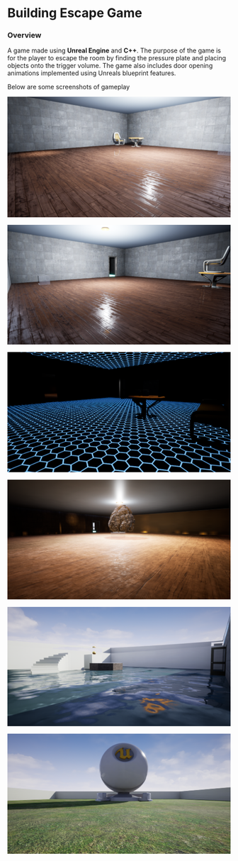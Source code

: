 # Building Escape Game

### Overview

A game made using **Unreal Engine** and **C++**. The purpose of the game is for the player to escape the room by finding the pressure plate and placing objects onto the trigger volume. The game also includes door opening animations implemented using Unreals blueprint features.

Below are some screenshots of gameplay

![](Screenshots/Game1.png)

![](Screenshots/Game2.png)

![](Screenshots/Game3.png)

![](Screenshots/Game4.png)

![](Screenshots/Game5.png)

![](Screenshots/Game6.png)
